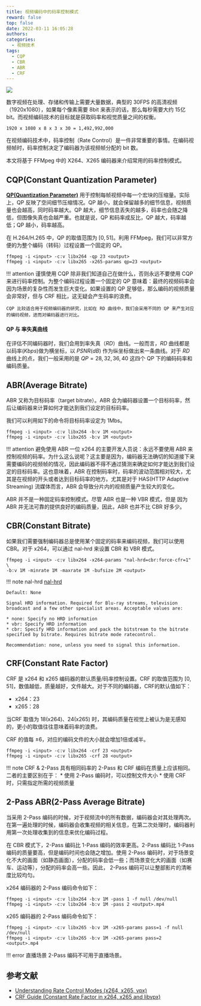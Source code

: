 ```yaml
---
title: 视频编码中的码率控制模式
reward: false
top: false
date: 2022-03-11 16:05:28
authors:
categories:
  - 视频技术
tags:
  - CQP
  - CBR
  - ABR
  - CRF
---
```

![](1.png)

数字视频在处理、存储和传输上需要大量数据，典型的 30FPS 的高清视频（1920x1080），如果每个像素需要 8bit 来表示的话，那么每秒需要大约 15亿 bit。而视频编码技术的目标就是获取码率和视觉质量之间的权衡。

```
1920 x 1080 x 8 x 3 x 30 = 1,492,992,000
```

在视频编码技术中，码率控制（Rate Control）是一件非常重要的事情。在编码视频帧时，码率控制决定了编码器为该视频帧分配的 bit 数。

本文将基于 FFMpeg 中的 X264、X265 编码器来介绍常用的码率控制模式。
<!--more-->

## CQP(Constant Quantization Parameter)
[**QP(Quantization Parameter)**](https://www.vcodex.com/h264avc-4x4-transform-and-quantization/) 用于控制每帧视频中每一个宏块的压缩量。实际上，QP 反映了空间细节压缩情况。QP 越小，就会保留越多的细节信息，视频质量也会越高，同时码率越大。QP 越大，细节信息丢失的越多，码率也会随之降低，但图像失真也会越严重。也就是说，QP 和码率成反比，QP 越大，码率越低；QP 越小，码率越高。

在 H.264/H.265 中，QP 的取值范围为 $[0, 51]$。利用 FFMpeg，我们可以非常方便的为整个编码（转码）过程设置一个固定的 QP。

```shell
ffmpeg -i <input> -c:v libx264 -qp 23 <output>
ffmpeg -i <input> -c:v libx265 -x265-params qp=23 <output>
```

!!! attention 谨慎使用 CQP
    除非我们知道自己在做什么，否则永远不要使用 CQP 来进行码率控制。为整个编码过程设置一个固定的 QP 意味着：最终的视频码率会因为场景的复杂性而发生巨大变化。如果设置的 QP 足够低，那么编码的视频质量会非常好，但与 CRF 相比，这无疑会产生码率的浪费。

    CQP 比较适合用于视频编码器的研究，比如在 RD 曲线中，我们会采用不同的 QP 来产生对应的编码视频，进而对编码器进行对比。

#### QP 与 率失真曲线
在评估不同编码器时，我们会用到率失真（$RD$）曲线。一般而言，$RD$ 曲线都是以码率(*Kbps*)做为横坐标，以 $PSNR(dB)$ 作为纵坐标做出来一条曲线。对于 $RD$ 曲线上的点，我们一般采用的是 $QP=28, 32, 36, 40$ 这四个 QP 下的编码码率和编码质量。

## ABR(Average Bitrate)
ABR 又称为目标码率（target bitrate）。ABR 会为编码器设置一个目标码率，然后让编码器来计算如何才能达到我们设定的目标码率。

我们可以利用如下的命令将目标码率设定为 1Mbs。

```shell
ffmpeg -i <input> -c:v libx264 -b:v 1M <output>
ffmpeg -i <input> -c:v libx265 -b:v 1M <output>
```

!!! attention 避免使用 ABR
    一位 x264 的主要开发人员说：永远不要使用 ABR 来控制视频的码率。为什么这么说呢？这主要是因为，编码器无法确切的知道接下来需要编码的视频帧的情况，因此编码器不得不通过猜测来确定如何才能达到我们设定的目标码率。这也意味着，ABR 在控制码率时，码率的波动范围相对较大，尤其是在视频的开头或者达到目标码率的地方。尤其是对于 HAS(HTTP Adaptive Streaming) 流媒体而言，ABR 会导致分片内的视频质量产生较大的变化。

ABR 并不是一种固定码率控制模式。尽管 ABR 也是一种 VBR 模式，但是 因为 ABR 并无法可靠的提供良好的编码质量，因此，ABR 也并不比 CBR 好多少。

## CBR(Constant Bitrate)
如果我们需要强制编码器总是使用某个固定的码率来编码视频，我们可以使用 CBR。对于 x264，可以通过 nal-hrd 来设置 CBR 和 VBR 模式。

``` shell 
ffmpeg -i <input> -c:v libx264 -x264-params "nal-hrd=cbr:force-cfr=1" \
-b:v 1M -minrate 1M -maxrate 1M -bufsize 2M <output>
```

!!! note nal-hrd
    [nal-hrd](http://www.chaneru.com/Roku/HLS/X264_Settings.htm#nal-hrd)

    Default: None

    Signal HRD information. Required for Blu-ray streams, television broadcast and a few other specialist areas. Acceptable values are:

    * none: Specify no HRD information
    * vbr: Specify HRD information
    * cbr: Specify HRD information and pack the bitstream to the bitrate specified by bitrate. Requires bitrate mode ratecontrol.

    Recommendation: none, unless you need to signal this information.

## CRF(Constant Rate Factor)
CRF 是 x264 和 x265 编码器的默认质量/码率控制设置。CRF 的取值范围为 $[0,51]$，数值越低，质量越好，文件越大。对于不同的编码器，CRF的默认值如下： 
* x264：23
* x265：28

当CRF 取值为 18(x264)、24(x265) 时，其编码质量在视觉上被认为是无感知的，更小的取值往往意味着码率的浪费。

CRF 的值每 $\pm 6$，对应的编码文件的大小就会增加1倍或减半。

```shell
ffmpeg -i <input> -c:v libx264 -crf 23 <output>
ffmpeg -i <input> -c:v libx265 -crf 28 <output>
```

!!! note CRF & 2-Pass
    具有相同码率的 2-Pass 和 CRF 编码在质量上应该相同。二者的主要区别在于：
    * 使用 2-Pass 编码时，可以控制文件大小
    * 使用 CRF 时，只需指定所需的视频质量

## 2-Pass ABR(2-Pass Average Bitrate)
当采用 2-Pass 编码的时候，对于视频流中的所有数据，编码器会对其处理两次。在第一遍处理的时候，编码器会收集视频的相关信息，在第二次处理时，编码器利用第一次处理收集到的信息来优化编码过程。

在 CBR 模式下，2-Pass 编码比 1-Pass 编码的效率更高。2-Pass 编码比 1-Pass 编码的质量要高，但是编码时间也会随之增加。使用 2-Pass 编码时，对于场景变化不大的画面（如静态画面），分配的码率会低一些；而场景变化大的画面（如赛车、运动等），分配的码率会高一些。因此， 2-Pass 编码可以让整部影片的清晰度比较均匀。

x264 编码器的 2-Pass 编码命令如下：

```shell
ffmpeg -i <input> -c:v libx264 -b:v 1M -pass 1 -f null /dev/null
ffmpeg -i <input> -c:v libx264 -b:v 1M -pass 2 <output>.mp4
```

x265 编码器的 2-Pass 编码命令如下：

```shell
ffmpeg -i <input> -c:v libx265 -b:v 1M -x265-params pass=1 -f null /dev/null
ffmpeg -i <input> -c:v libx265 -b:v 1M -x265-params pass=2 <output>.mp4
```

!!! error 直播场景
    2-Pass 编码不可用于直播场景。


## 参考文献
* [Understanding Rate Control Modes (x264, x265, vpx)](https://slhck.info/video/2017/03/01/rate-control.html)
* [CRF Guide (Constant Rate Factor in x264, x265 and libvpx)](https://slhck.info/video/2017/02/24/crf-guide.html)
